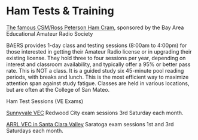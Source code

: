 # Ham Tests & Training

[The famous CSM/Ross Peterson Ham Cram](http://www.baears.com/), sponsored by the Bay Area Educational Amateur Radio Society

BAERS provides 1-day class and testing sessions (8:00am to 4:00pm) for those interested in getting their Amateur Radio license or in upgrading their existing license. They hold three to four sessions per year, depending on interest and classroom availability, and typically offer a 95% or better pass rate. This is NOT a class. It is a guided study six 45-minute pool reading periods, with breaks and lunch. This is the most efficient way to maximize attention span against study fatigue. Classes are held in various locations, but are often at the College of San Mateo.

Ham Test Sessions (VE Exams)

[Sunnyvale VEC](http://www.amateur-radio.org/)
Redwood City exam sessions 3rd Saturday each month.

[ARRL VEC in Santa Clara Valley](http://www.svve.org/)
Saratoga exam sessions 1st and 3rd Saturdays each month.

